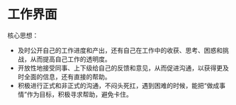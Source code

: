 # 工作界面
核心思想：
+ 及时公开自己的工作进度和产出，还有自己在工作中的收获、思考、困惑和挑战，从而提高自己工作的透明度。
+ 开放性地接受同事、上下级给自己的反馈和意见，从而促进沟通，以获得更及时全面的信息，还有直接的帮助。
+ 积极进行正式和非正式的沟通，不闷头死扛，遇到困难的时候，能把“做成事情”作为目标，积极寻求帮助，避免卡住。